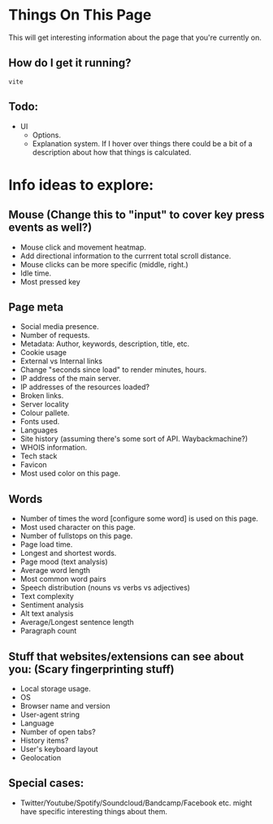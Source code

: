 # Things On This Page

This will get interesting information about the page that you're currently on. 

## How do I get it running?

```
vite
```

## Todo:

- UI
  - Options.
  - Explanation system. If I hover over things there could be a bit of a description about how that things is calculated.

# Info ideas to explore:

## Mouse (Change this to "input" to cover key press events as well?)

- Mouse click and movement heatmap.
- Add directional information to the currrent total scroll distance.
- Mouse clicks can be more specific (middle, right.)
- Idle time.
- Most pressed key

## Page meta

- Social media presence.
- Number of requests.
- Metadata: Author, keywords, description, title, etc.
- Cookie usage
- External vs Internal links
- Change "seconds since load" to render minutes, hours.
- IP address of the main server.
- IP addresses of the resources loaded?
- Broken links.
- Server locality
- Colour pallete.
- Fonts used.
- Languages
- Site history (assuming there's some sort of API. Waybackmachine?)
- WHOIS information.
- Tech stack
- Favicon
- Most used color on this page.

## Words

- Number of times the word [configure some word] is used on this page.
- Most used character on this page.
- Number of fullstops on this page.
- Page load time.
- Longest and shortest words.
- Page mood (text analysis)
- Average word length
- Most common word pairs
- Speech distribution (nouns vs verbs vs adjectives)
- Text complexity
- Sentiment analysis
- Alt text analysis
- Average/Longest sentence length
- Paragraph count

## Stuff that websites/extensions can see about you: (Scary fingerprinting stuff)

- Local storage usage.
- OS
- Browser name and version
- User-agent string
- Language
- Number of open tabs?
- History items?
- User's keyboard layout
- Geolocation

## Special cases:

- Twitter/Youtube/Spotify/Soundcloud/Bandcamp/Facebook etc. might have specific interesting things about them.
